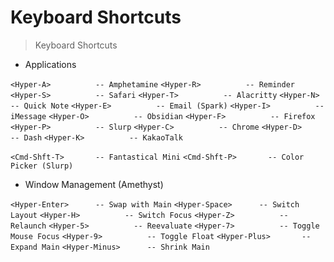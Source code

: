 # Keyboard Shortcuts


> Keyboard Shortcuts


- Applications

`<Hyper-A>          -- Amphetamine`
`<Hyper-R>          -- Reminder`
`<Hyper-S>          -- Safari`
`<Hyper-T>          -- Alacritty`
`<Hyper-N>          -- Quick Note`
`<Hyper-E>          -- Email (Spark)`
`<Hyper-I>          -- iMessage`
`<Hyper-O>          -- Obsidian`
`<Hyper-F>          -- Firefox`
`<Hyper-P>          -- Slurp`
`<Hyper-C>          -- Chrome`
`<Hyper-D>          -- Dash`
`<Hyper-K>          -- KakaoTalk`

`<Cmd-Shft-T>       -- Fantastical Mini`
`<Cmd-Shft-P>       -- Color Picker (Slurp)`


- Window Management (Amethyst)

`<Hyper-Enter>      -- Swap with Main`
`<Hyper-Space>      -- Switch Layout`
`<Hyper-H>          -- Switch Focus`
`<Hyper-Z>          -- Relaunch`
`<Hyper-5>          -- Reevaluate`
`<Hyper-7>          -- Toggle Mouse Focus`
`<Hyper-9>          -- Toggle Float`
`<Hyper-Plus>       -- Expand Main`
`<Hyper-Minus>      -- Shrink Main`

